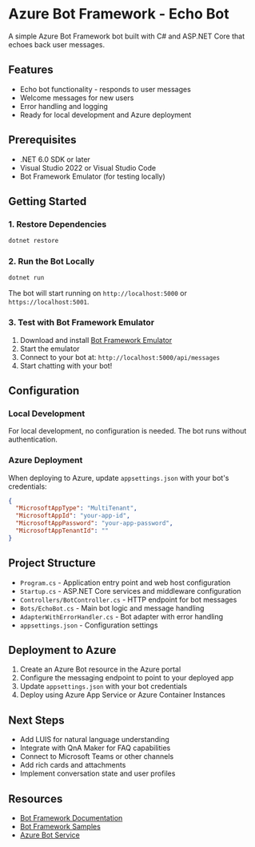 # Azure Bot Framework - Echo Bot

A simple Azure Bot Framework bot built with C# and ASP.NET Core that echoes back user messages.

## Features

- Echo bot functionality - responds to user messages
- Welcome messages for new users
- Error handling and logging
- Ready for local development and Azure deployment

## Prerequisites

- .NET 6.0 SDK or later
- Visual Studio 2022 or Visual Studio Code
- Bot Framework Emulator (for testing locally)

## Getting Started

### 1. Restore Dependencies
```bash
dotnet restore
```

### 2. Run the Bot Locally
```bash
dotnet run
```

The bot will start running on `http://localhost:5000` or `https://localhost:5001`.

### 3. Test with Bot Framework Emulator

1. Download and install [Bot Framework Emulator](https://github.com/Microsoft/BotFramework-Emulator/releases)
2. Start the emulator
3. Connect to your bot at: `http://localhost:5000/api/messages`
4. Start chatting with your bot!

## Configuration

### Local Development
For local development, no configuration is needed. The bot runs without authentication.

### Azure Deployment
When deploying to Azure, update `appsettings.json` with your bot's credentials:

```json
{
  "MicrosoftAppType": "MultiTenant",
  "MicrosoftAppId": "your-app-id",
  "MicrosoftAppPassword": "your-app-password",
  "MicrosoftAppTenantId": ""
}
```

## Project Structure

- `Program.cs` - Application entry point and web host configuration
- `Startup.cs` - ASP.NET Core services and middleware configuration
- `Controllers/BotController.cs` - HTTP endpoint for bot messages
- `Bots/EchoBot.cs` - Main bot logic and message handling
- `AdapterWithErrorHandler.cs` - Bot adapter with error handling
- `appsettings.json` - Configuration settings

## Deployment to Azure

1. Create an Azure Bot resource in the Azure portal
2. Configure the messaging endpoint to point to your deployed app
3. Update `appsettings.json` with your bot credentials
4. Deploy using Azure App Service or Azure Container Instances

## Next Steps

- Add LUIS for natural language understanding
- Integrate with QnA Maker for FAQ capabilities
- Connect to Microsoft Teams or other channels
- Add rich cards and attachments
- Implement conversation state and user profiles

## Resources

- [Bot Framework Documentation](https://docs.microsoft.com/en-us/azure/bot-service/)
- [Bot Framework Samples](https://github.com/Microsoft/BotBuilder-Samples)
- [Azure Bot Service](https://azure.microsoft.com/en-us/services/bot-service/)